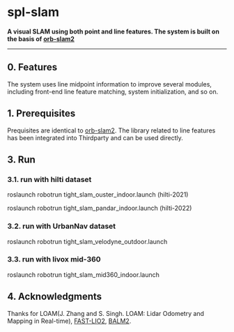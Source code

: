 # spl-slam
**A visual SLAM using both point and line features. The system is built on the basis of [orb-slam2](https://github.com/raulmur/ORB_SLAM2)**

** **

## 0. Features
The system uses line midpoint information to improve several modules, including front-end line feature matching, system initialization, and so on.

## 1. Prerequisites

Prequisites are identical to [orb-slam2](https://github.com/raulmur/ORB_SLAM2). The library related to line features has been integrated into Thirdparty and can be used directly.

## 3. Run
### 3.1. **run with hilti dataset**

roslaunch robotrun tight_slam_ouster_indoor.launch (hilti-2021)

roslaunch robotrun tight_slam_pandar_indoor.launch (hilti-2022)

### 3.2. **run with UrbanNav dataset**

roslaunch robotrun tight_slam_velodyne_outdoor.launch

### 3.3. **run with livox mid-360**

roslaunch robotrun tight_slam_mid360_indoor.launch

## 4. Acknowledgments

Thanks for LOAM(J. Zhang and S. Singh. LOAM: Lidar Odometry and Mapping in Real-time), [FAST-LIO2](https://github.com/hku-mars/FAST_LIO), [BALM2](https://github.com/hku-mars/BALM).
